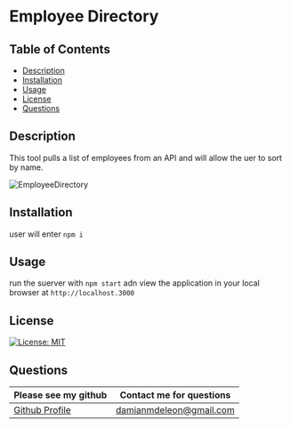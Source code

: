 # Employee Directory
## Table of Contents
* [Description](##description)
* [Installation](##installation)
* [Usage](##usage)
* [License](##license)
* [Questions](##questions)
## Description
This tool pulls a list of employees from an API and will allow the uer to sort by name.

![EmployeeDirectory](https://user-images.githubusercontent.com/73486962/118342883-13f3ef80-b4eb-11eb-921e-7605076860d6.gif)

## Installation
user will enter `npm i`
## Usage
run the suerver with ` npm start ` adn view the application in your local browser at `http://localhost.3000`
## License
[![License: MIT](https://img.shields.io/badge/License-MIT-blue)](https://opensource.org/licenses/MIT)
## Questions
Please see my github | Contact me for questions
------------ | -------------
[Github Profile](https://github.com/damiandeleon) | damianmdeleon@gmail.com